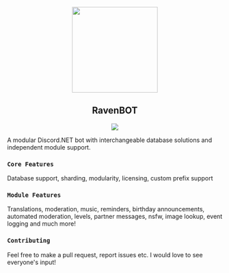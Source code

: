 <p align="center">
   <img src="https://ravendb.net/Content/img/home/raven.png" width="200" />
<h2 align="center">RavenBOT</h2>
<p align="center">
   <a href="https://discord.me/passive"><img src="https://img.shields.io/badge/Invite-PassiveModding-7289DA.svg?longCache=true&style=flat-square&logo=discord"/></a>
   <br/>
</p>
</p>

A modular Discord.NET bot with interchangeable database solutions and independent module support.
### `Core Features`
Database support, sharding, modularity, licensing, custom prefix support
### `Module Features`
Translations, moderation, music, reminders, birthday announcements, automated moderation, levels, partner messages, nsfw, image lookup, event logging and much more!
### `Contributing`
Feel free to make a pull request, report issues etc. I would love to see everyone's input!
